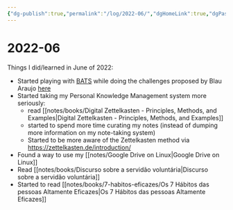 ```yaml
---
{"dg-publish":true,"permalink":"/log/2022-06/","dgHomeLink":true,"dgPassFrontmatter":false}
---
```


# 2022-06

Things I did/learned in June of 2022:

- Started playing with [BATS](https://github.com/meleu/bats-tutorial) while doing the challenges proposed by Blau Araujo [here](https://codeberg.org/blau_araujo/tecnicas-do-shell/issues/22)
- Started taking my Personal Knowledge Management system more seriously:
    - read [[notes/books/Digital Zettelkasten - Principles, Methods, and Examples|Digital Zettelkasten - Principles, Methods, and Examples]]
    - started to spend more time curating my notes (instead of dumping more information on my note-taking system)
    - Started to be more aware of the Zettelkasten method via <https://zettelkasten.de/introduction/>
- Found a way to use my [[notes/Google Drive on Linux|Google Drive on Linux]]
- Read [[notes/books/Discurso sobre a servidão voluntária|Discurso sobre a servidão voluntária]]
- Started to read [[notes/books/7-habitos-eficazes/Os 7 Hábitos das pessoas Altamente Eficazes|Os 7 Hábitos das pessoas Altamente Eficazes]]